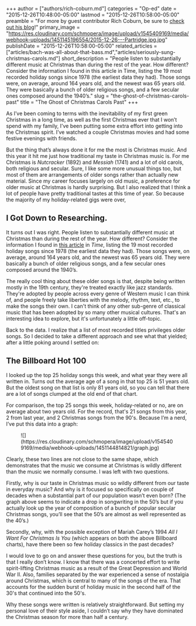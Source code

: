 +++
author = ["authors/rich-coburn.md"]
categories = "Op-ed"
date = "2015-12-26T10:48:00-05:00"
lastmod = "2015-12-26T10:58:00-05:00"
preamble = "For more by guest contributor Rich Coburn, be sure to [check out his blog](http://www.richcoburn.com/blog/)!"
primary_image = "https://res.cloudinary.com/schmopera/image/upload/v1545409169/media/webhook-uploads/1451145196554/2015-12-26---Partridge.jpg.jpg"
publishDate = "2015-12-26T10:58:00-05:00"
related_articles = ["articles/bach-was-all-about-that-bass.md","articles/seriously-sung-christmas-carols.md"]
short_description = "People listen to substantially different music at Christmas than during the rest of the year. How different? Consider the information I found in this article in Time, listing the 19 most recorded holiday songs since 1978 (the earliest data they had). Those songs were, on average, around 164 years old, and the newest was 65 years old. They were basically a bunch of older religious songs, and a few secular ones composed around the 1940’s."
slug = "the-ghost-of-christmas-carols-past"
title = "The Ghost of Christmas Carols Past"
+++

As I’ve been coming to terms with the inevitability of my first green Christmas in a long time, as well as the first Christmas ever that I won’t spend with my family, I’ve been putting some extra effort into getting into the Christmas spirit. I’ve watched a couple Christmas movies and had some festive evenings with friends. 

But the thing that’s always done it for me the most is Christmas music. And this year it hit me just how traditional my taste in Christmas music is. For me Christmas is *Nutcracker* (1892) and *Messiah* (1741) and a lot of old carols, both religious and secular. Sure, I like some more unusual things too, but most of them are arrangements of older songs rather than actually new material. Since my career focuses largely on old music, a preference for older music at Christmas is hardly surprising. But I also realized that I think a lot of people have pretty traditional tastes at this time of year. So because the majority of my holiday-related gigs were over,

## I Got Down to Researching.

It turns out I was right. People listen to substantially different music at Christmas than during the rest of the year. How different? Consider the information I found in [this article](http://time.com/3613551/christmas-song) in *Time*, listing the 19 most recorded holiday songs since 1978 (the earliest data they had). Those songs were, on average, around 164 years old, and the newest was 65 years old. They were basically a bunch of older religious songs, and a few secular ones composed around the 1940’s.

The really cool thing about these older songs is that, despite being written mostly in the 19th century, they're treated exactly like jazz standards. They're adopted by people across every genre of Western music I can think of, and people freely take liberties with the melody, rhythm, text, etc., to make the songs their own. I can't think of any other sub-genre of classical music that has been adopted by so many other musical cultures. That's an interesting idea to explore, but it's unfortunately a little off-topic.

Back to the data. I realize that a list of most recorded titles privileges older songs. So I decided to take a different approach and see what that yielded; after a little poking around I settled on:

## The Billboard Hot 100

I looked up the top 25 holiday songs this week, and what year they were all written in. Turns out the average age of a song in that top 25 is 51 years old. But the oldest song on that list is only 81 years old, so you can tell that there are a lot of songs clumped at the old end of that chart.

For comparison, the top 25 songs this week, holiday-related or no, are on average about two years old. For the record, that's 21 songs from this year, 2 from last year, and 2 Christmas songs from the 90's. Because I’m a nerd, I’ve put this data into a graph:

<figure data-type="image">
![](https://res.cloudinary.com/schmopera/image/upload/v1545409169/media/webhook-uploads/1451144814821/graph.jpg)
</figure>

Clearly, these two lines are not close to the same shape, which demonstrates that the music we consume at Christmas is wildly different than the music we normally consume. I was left with two questions.

Firstly, why is our taste in Christmas music so wildly different from our taste in everyday music? And why is it focused so specifically on couple of decades when a substantial part of our population wasn’t even born? (The graph above seems to indicate a drop in songwriting in the 50’s but if you actually look up the year of composition of a bunch of popular secular Christmas songs, you’ll see that the 50’s are almost as well represented as the 40’s.)

Secondly, why, with the possible exception of Mariah Carey’s 1994 *All I Want For Christmas Is You* (which appears on both the above Billboard charts), have there been so few holiday classics in the past decades? 

I would love to go on and answer these questions for you, but the truth is that I really don’t know. I know that there was a concerted effort to write spirit-lifting Christmas music as a result of the Great Depression and World War II. Also, families separated by the war experienced a sense of nostalgia around Christmas, which is central to many of the songs of the era. That accounts for the sudden burst of holiday music in the second half of the 30's that continued into the 50's.

Why these songs were written is relatively straightforward. But setting my personal love of their style aside, I couldn’t say why they have dominated the Christmas season for more than half a century.
